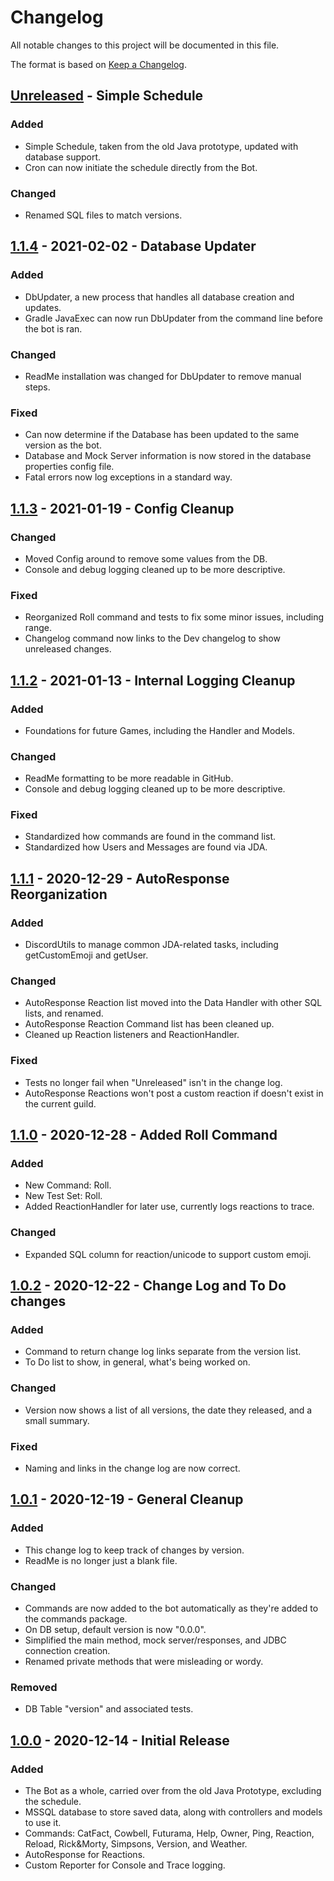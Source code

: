 # Changelog
All notable changes to this project will be documented in this file.

The format is based on [Keep a Changelog](https://keepachangelog.com/en/1.0.0/).

## [Unreleased][Unreleased] - Simple Schedule
### Added
- Simple Schedule, taken from the old Java prototype, updated with database support.
- Cron can now initiate the schedule directly from the Bot.

### Changed
- Renamed SQL files to match versions.

## [1.1.4][1.1.4] - 2021-02-02 - Database Updater
### Added
- DbUpdater, a new process that handles all database creation and updates.
- Gradle JavaExec can now run DbUpdater from the command line before the bot is ran.

### Changed
- ReadMe installation was changed for DbUpdater to remove manual steps.

### Fixed
- Can now determine if the Database has been updated to the same version as the bot.
- Database and Mock Server information is now stored in the database properties config file.
- Fatal errors now log exceptions in a standard way.

## [1.1.3][1.1.3] - 2021-01-19 - Config Cleanup
### Changed
- Moved Config around to remove some values from the DB.
- Console and debug logging cleaned up to be more descriptive.

### Fixed
- Reorganized Roll command and tests to fix some minor issues, including range.
- Changelog command now links to the Dev changelog to show unreleased changes.

## [1.1.2][1.1.2] - 2021-01-13 - Internal Logging Cleanup
### Added
- Foundations for future Games, including the Handler and Models.

### Changed
- ReadMe formatting to be more readable in GitHub.
- Console and debug logging cleaned up to be more descriptive.

### Fixed
- Standardized how commands are found in the command list.
- Standardized how Users and Messages are found via JDA.

## [1.1.1][1.1.1] - 2020-12-29 - AutoResponse Reorganization
### Added
- DiscordUtils to manage common JDA-related tasks, including getCustomEmoji and getUser.

### Changed
- AutoResponse Reaction list moved into the Data Handler with other SQL lists, and renamed.
- AutoResponse Reaction Command list has been cleaned up.
- Cleaned up Reaction listeners and ReactionHandler.

### Fixed
- Tests no longer fail when "Unreleased" isn't in the change log.
- AutoResponse Reactions won't post a custom reaction if doesn't exist in the current guild.

## [1.1.0][1.1.0] - 2020-12-28 - Added Roll Command
### Added
- New Command: Roll.
- New Test Set: Roll.
- Added ReactionHandler for later use, currently logs reactions to trace.

### Changed
- Expanded SQL column for reaction/unicode to support custom emoji.

## [1.0.2][1.0.2] - 2020-12-22 - Change Log and To Do changes
### Added
- Command to return change log links separate from the version list.
- To Do list to show, in general, what's being worked on.

### Changed
- Version now shows a list of all versions, the date they released, and a small summary.

### Fixed
- Naming and links in the change log are now correct.

## [1.0.1][1.0.1] - 2020-12-19 - General Cleanup
### Added
- This change log to keep track of changes by version.
- ReadMe is no longer just a blank file.

### Changed
- Commands are now added to the bot automatically as they're added to the commands package.
- On DB setup, default version is now "0.0.0".
- Simplified the main method, mock server/responses, and JDBC connection creation.
- Renamed private methods that were misleading or wordy.

### Removed
- DB Table "version" and associated tests.

## [1.0.0][1.0.0] - 2020-12-14 - Initial Release
### Added
- The Bot as a whole, carried over from the old Java Prototype, excluding the schedule.
- MSSQL database to store saved data, along with controllers and models to use it.
- Commands: CatFact, Cowbell, Futurama, Help, Owner, Ping, Reaction, Reload, Rick&Morty, Simpsons, Version, and Weather.
- AutoResponse for Reactions.
- Custom Reporter for Console and Trace logging.

[Unreleased]: https://github.com/DarrenSJones/JonesBot/compare/v1.1.3...dev
[1.1.4]: https://github.com/DarrenSJones/JonesBot/compare/v1.1.3...v1.1.4
[1.1.3]: https://github.com/DarrenSJones/JonesBot/compare/v1.1.2...v1.1.3
[1.1.2]: https://github.com/DarrenSJones/JonesBot/compare/v1.1.1...v1.1.2
[1.1.1]: https://github.com/DarrenSJones/JonesBot/compare/v1.1.0...v1.1.1
[1.1.0]: https://github.com/DarrenSJones/JonesBot/compare/v1.0.2...v1.1.0
[1.0.2]: https://github.com/DarrenSJones/JonesBot/compare/v1.0.1...v1.0.2
[1.0.1]: https://github.com/DarrenSJones/JonesBot/compare/v1.0.0...v1.0.1
[1.0.0]: https://github.com/DarrenSJones/JonesBot/releases/tag/v1.0.0
